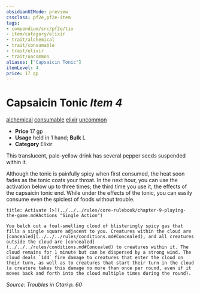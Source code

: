 ```yaml
---
obsidianUIMode: preview
cssclass: pf2e,pf2e-item
tags:
- compendium/src/pf2e/tio
- item/category/elixir
- trait/alchemical
- trait/consumable
- trait/elixir
- trait/uncommon
aliases: ["Capsaicin Tonic"]
itemLevel: 4
price: 17 gp
---
```

# Capsaicin Tonic *Item 4*  
[alchemical](../../../rules/traits/alchemical.md)  [consumable](../../../rules/traits/consumable.md)  [elixir](../../../rules/traits/elixir.md)  [uncommon](../../../rules/traits/uncommon.md)  

- **Price** 17 gp
- **Usage** held in 1 hand; **Bulk** L
- **Category** Elixir

This translucent, pale-yellow drink has several pepper seeds suspended within it.

Although the tonic is painfully spicy when first consumed, the heat soon fades as the tonic coats your throat. In the next hour, you can use the activation below up to three times; the third time you use it, the effects of the capsaicin tonic end. While under the effects of the tonic, you can easily consume even the spiciest of foods without trouble.

```ad-embed-ability
title: Activate [>](../../../rules/core-rulebook/chapter-9-playing-the-game.md#Actions "Single Action")

You belch out a foul-smelling cloud of blisteringly spicy gas that fills a single square adjacent to you. Creatures within the cloud are [concealed](../../../rules/conditions.md#Concealed), and all creatures outside the cloud are [concealed](../../../rules/conditions.md#Concealed) to creatures within it. The cloud remains for 1 minute but can be dispersed by a strong wind. The cloud deals `1d4` fire damage to creatures that enter the cloud on their turn, as well as to creatures that start their turn in the cloud (a creature takes this damage no more than once per round, even if it moves back and forth into the cloud multiple times during the round).
```

*Source: Troubles in Otari p. 60*
